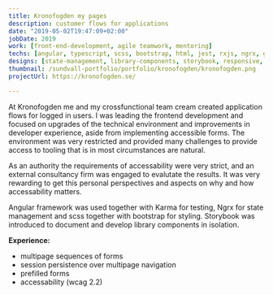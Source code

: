 ```yaml
---
title: Kronofogden my pages
description: customer flows for applications
date: "2019-05-02T19:47:09+02:00"
jobDate: 2019
work: [front-end-development, agile teamwork, mentoring]
techs: [angular, typescript, scss, bootstrap, html, jest, rxjs, ngrx, git, redux-dev-tools]
designs: [state-management, library-components, storybook, responsive, wcag, bank-id]
thumbnail: /sundvall-portfolio/portfolio/kronofogden/kronofogden.png
projectUrl: https://kronofogden.se/

---
```


At Kronofogden me and my crossfunctional team cream created application flows for logged in users. I was leading the frontend development and focused on upgrades of the technical environment and improvements in developer experience, aside from implementing accessible forms. The environment was very restricted and provided many challenges to provide access to tooling that is in most circumstances are natural. 

As an authority the requirements of accessability were very strict, and an external consultancy firm was engaged to evalutate the results. It was very rewarding to get this personal perspectives and aspects on why and how accessability matters.   

Angular framework was used together with Karma for testing, Ngrx for state management and scss together with bootstrap for styling. Storybook was introduced to document and develop library components in isolation. 

**Experience:**
- multipage sequences of forms
- session persistence over multipage navigation
- prefilled forms
- accessability (wcag 2.2)










